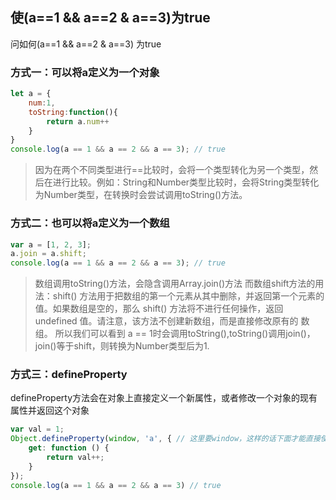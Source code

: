 ## 使(a==1 && a==2 & a==3)为true
问如何(a==1 && a==2 & a==3) 为true  
### 方式一：可以将a定义为一个对象
```js
let a = {
    num:1,
    toString:function(){
        return a.num++
    }
}
console.log(a == 1 && a == 2 && a == 3); // true
```
> 因为在两个不同类型进行==比较时，会将一个类型转化为另一个类型，然后在进行比较。例如：String和Number类型比较时，会将String类型转化为Number类型，在转换时会尝试调用toString()方法。  

### 方式二：也可以将a定义为一个数组
```js
var a = [1, 2, 3];
a.join = a.shift;
console.log(a == 1 && a == 2 && a == 3); // true
```
> 数组调用toString()方法，会隐含调用Array.join()方法 而数组shift方法的用法：shift() 方法用于把数组的第一个元素从其中删除，并返回第一个元素的值。如果数组是空的，那么 shift() 方法将不进行任何操作，返回 undefined 值。请注意，该方法不创建新数组，而是直接修改原有的 数组。 所以我们可以看到 a == 1时会调用toString(),toString()调用join()，join()等于shift，则转换为Number类型后为1.

### 方式三：defineProperty
defineProperty方法会在对象上直接定义一个新属性，或者修改一个对象的现有属性并返回这个对象
```js
var val = 1;
Object.defineProperty(window, 'a', { // 这里要window，这样的话下面才能直接使用a变量去 ==
    get: function () {
        return val++;
    }
});
console.log(a == 1 && a == 2 && a == 3) // true
```